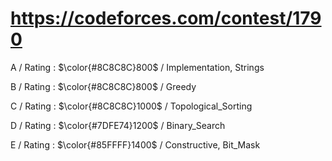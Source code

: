 # https://codeforces.com/contest/1790

A / Rating : $\color{#8C8C8C}800$ / Implementation, Strings

B / Rating : $\color{#8C8C8C}800$ / Greedy

C / Rating : $\color{#8C8C8C}1000$ / Topological_Sorting

D / Rating : $\color{#7DFE74}1200$ / Binary_Search

E / Rating : $\color{#85FFFF}1400$ / Constructive, Bit_Mask
